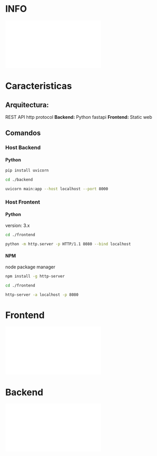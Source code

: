 # INFO

![EVENTO](./EVENTO.md)

# Caracteristicas
## Arquitectura:
REST API http protocol
**Backend:** Python fastapi
**Frontend:** Static web

## Comandos
### Host Backend
#### Python
```bash
pip install uvicorn
```

```bash
cd ./backend
```

```bash
uvicorn main:app --host localhost --port 8000
```

### Host Frontent
#### Python
version: 3.x
```bash
cd ./frontend
```

```bash
python -m http.server -p HTTP/1.1 8080 --bind localhost
```

#### NPM
node package manager
```bash
npm install -g http-server
```

```bash
cd ./frontend
```

```bash
http-server -a localhost -p 8080
```

# Frontend

![FRONTEND](./frontend/FRONTEND.md)

# Backend

![BACKEND](./backend/BACKEND.md)